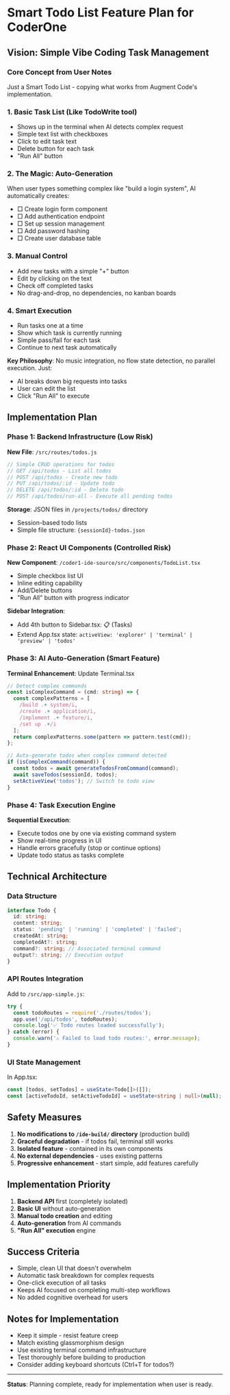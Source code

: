 # Smart Todo List Feature Plan for CoderOne

## Vision: Simple Vibe Coding Task Management

### Core Concept from User Notes
Just a Smart Todo List - copying what works from Augment Code's implementation.

### 1. Basic Task List (Like TodoWrite tool)
- Shows up in the terminal when AI detects complex request
- Simple text list with checkboxes
- Click to edit task text
- Delete button for each task
- "Run All" button

### 2. The Magic: Auto-Generation
When user types something complex like "build a login system", AI automatically creates:
- □ Create login form component
- □ Add authentication endpoint
- □ Set up session management
- □ Add password hashing
- □ Create user database table

### 3. Manual Control
- Add new tasks with a simple "+" button
- Edit by clicking on the text
- Check off completed tasks
- No drag-and-drop, no dependencies, no kanban boards

### 4. Smart Execution
- Run tasks one at a time
- Show which task is currently running
- Simple pass/fail for each task
- Continue to next task automatically

**Key Philosophy**: No music integration, no flow state detection, no parallel execution. Just:
- AI breaks down big requests into tasks
- User can edit the list
- Click "Run All" to execute

## Implementation Plan

### Phase 1: Backend Infrastructure (Low Risk)
**New File**: `/src/routes/todos.js`
```javascript
// Simple CRUD operations for todos
// GET /api/todos - List all todos
// POST /api/todos - Create new todo
// PUT /api/todos/:id - Update todo
// DELETE /api/todos/:id - Delete todo
// POST /api/todos/run-all - Execute all pending todos
```

**Storage**: JSON files in `/projects/todos/` directory
- Session-based todo lists
- Simple file structure: `{sessionId}-todos.json`

### Phase 2: React UI Components (Controlled Risk)
**New Component**: `/coder1-ide-source/src/components/TodoList.tsx`
- Simple checkbox list UI
- Inline editing capability
- Add/Delete buttons
- "Run All" button with progress indicator

**Sidebar Integration**:
- Add 4th button to Sidebar.tsx: 📋 (Tasks)
- Extend App.tsx state: `activeView: 'explorer' | 'terminal' | 'preview' | 'todos'`

### Phase 3: AI Auto-Generation (Smart Feature)
**Terminal Enhancement**: Update Terminal.tsx
```typescript
// Detect complex commands
const isComplexCommand = (cmd: string) => {
  const complexPatterns = [
    /build .+ system/i,
    /create .+ application/i,
    /implement .+ feature/i,
    /set up .+/i
  ];
  return complexPatterns.some(pattern => pattern.test(cmd));
};

// Auto-generate todos when complex command detected
if (isComplexCommand(command)) {
  const todos = await generateTodosFromCommand(command);
  await saveTodos(sessionId, todos);
  setActiveView('todos'); // Switch to todo view
}
```

### Phase 4: Task Execution Engine
**Sequential Execution**:
- Execute todos one by one via existing command system
- Show real-time progress in UI
- Handle errors gracefully (stop or continue options)
- Update todo status as tasks complete

## Technical Architecture

### Data Structure
```typescript
interface Todo {
  id: string;
  content: string;
  status: 'pending' | 'running' | 'completed' | 'failed';
  createdAt: string;
  completedAt?: string;
  command?: string; // Associated terminal command
  output?: string; // Execution output
}
```

### API Routes Integration
Add to `/src/app-simple.js`:
```javascript
try {
  const todoRoutes = require('./routes/todos');
  app.use('/api/todos', todoRoutes);
  console.log('✅ Todo routes loaded successfully');
} catch (error) {
  console.warn('⚠️ Failed to load todo routes:', error.message);
}
```

### UI State Management
In App.tsx:
```typescript
const [todos, setTodos] = useState<Todo[]>([]);
const [activeTodoId, setActiveTodoId] = useState<string | null>(null);
```

## Safety Measures

1. **No modifications to `/ide-build/` directory** (production build)
2. **Graceful degradation** - if todos fail, terminal still works
3. **Isolated feature** - contained in its own components
4. **No external dependencies** - uses existing patterns
5. **Progressive enhancement** - start simple, add features carefully

## Implementation Priority

1. **Backend API** first (completely isolated)
2. **Basic UI** without auto-generation
3. **Manual todo creation** and editing
4. **Auto-generation** from AI commands
5. **"Run All" execution** engine

## Success Criteria

- Simple, clean UI that doesn't overwhelm
- Automatic task breakdown for complex requests
- One-click execution of all tasks
- Keeps AI focused on completing multi-step workflows
- No added cognitive overhead for users

## Notes for Implementation

- Keep it simple - resist feature creep
- Match existing glassmorphism design
- Use existing terminal command infrastructure
- Test thoroughly before building to production
- Consider adding keyboard shortcuts (Ctrl+T for todos?)

---

**Status**: Planning complete, ready for implementation when user is ready.